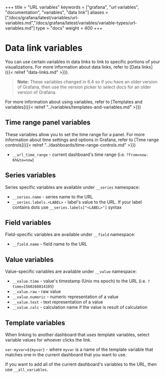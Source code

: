 +++
title = "URL variables"
keywords = ["grafana", "url variables", "documentation", "variables", "data link"]
aliases = ["/docs/grafana/latest/variables/url-variables.md","/docs/grafana/latest/variables/variable-types/url-variables.md"]
type = "docs"
weight = 400
+++

# Data link variables

You can use certain variables in data links to link to specific portions of your visualizations. For more information about data links, refer to [Data links]({{< relref "data-links.md" >}}).

> **Note:** These variables changed in 6.4 so if you have an older version of Grafana, then use the version picker to select docs for an older version of Grafana.

For more information about using variables, refer to [Templates and variables]({{< relref "../variables/templates-and-variables.md" >}})

## Time range panel variables

These variables allow you to set the time range for a panel. For more information about time settings and options in Grafana, refer to [Time range controls]({{< relref "../dashboards/time-range-controls.md" >}})

* ``__url_time_range`` - current dashboard's time range (i.e. ``?from=now-6h&to=now``)

## Series variables

Series specific variables are available under ``__series`` namespace:

* ``__series.name`` - series name to the URL
* ``__series.labels.<LABEL>`` - label's value to the URL. If your label contains dots use ``__series.labels["<LABEL>"]`` syntax

## Field variables

Field-specific variables are available under ``__field`` namespace:

* ``__field.name`` - field name to the URL

## Value variables

Value-specific variables are available under ``__value`` namespace:

* ``__value.time`` - value's timestamp (Unix ms epoch) to the URL (i.e. ``?time=1560268814105``)
* ``__value.raw`` - raw value
* ``__value.numeric`` - numeric representation of a value
* ``__value.text`` - text representation of a value
* ``__value.calc`` - calculation name if the value is result of calculation

## Template variables

When linking to another dashboard that uses template variables, select variable values for whoever clicks the link.

``var-myvar=${myvar}`` - where ``myvar`` is a name of the template variable that matches one in the current dashboard that you want to use. 

If you want to add all of the current dashboard's variables to the URL, then use  ``__all_variables``.
